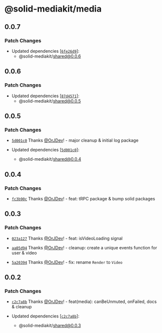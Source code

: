 # @solid-mediakit/media

## 0.0.7

### Patch Changes

- Updated dependencies [[`6fe26d9`](https://github.com/solidjs-community/mediakit/commit/6fe26d9daa1c96436d6fe5e7f8e253344e56d9ad)]:
  - @solid-mediakit/shared@0.0.6

## 0.0.6

### Patch Changes

- Updated dependencies [[`87d4571`](https://github.com/solidjs-community/mediakit/commit/87d4571f5f1d1846f6728efecb4adc4bc6154771)]:
  - @solid-mediakit/shared@0.0.5

## 0.0.5

### Patch Changes

- [`5d001c0`](https://github.com/solidjs-community/mediakit/commit/5d001c05396cd66654d41cce47f0f548f329a0c5) Thanks [@OrJDev](https://github.com/OrJDev)! - major cleanup & initial log package

- Updated dependencies [[`5d001c0`](https://github.com/solidjs-community/mediakit/commit/5d001c05396cd66654d41cce47f0f548f329a0c5)]:
  - @solid-mediakit/shared@0.0.4

## 0.0.4

### Patch Changes

- [`fc3b90c`](https://github.com/solidjs-community/mediakit/commit/fc3b90cd20892b5584a47551f701fe84d3b8f921) Thanks [@OrJDev](https://github.com/OrJDev)! - feat: tRPC package & bump solid packages

## 0.0.3

### Patch Changes

- [`023a127`](https://github.com/solidjs-community/mediakit/commit/023a12700a5d83edb0ba332f63ff056803dc638e) Thanks [@OrJDev](https://github.com/OrJDev)! - feat: isVideoLoading signal

- [`aa05d94`](https://github.com/solidjs-community/mediakit/commit/aa05d94ff842a9cc09ae22591a5aeae82386cccb) Thanks [@OrJDev](https://github.com/OrJDev)! - cleanup: create a unique events function for user & video

- [`5a20394`](https://github.com/solidjs-community/mediakit/commit/5a203949e152ddf4b99cec85bae18c5a4ea69d04) Thanks [@OrJDev](https://github.com/OrJDev)! - fix: rename `Render` to `Video`

## 0.0.2

### Patch Changes

- [`c2c7a8b`](https://github.com/solidjs-community/mediakit/commit/c2c7a8be5b0c0424c65014c73033af9a50beec07) Thanks [@OrJDev](https://github.com/OrJDev)! - feat(media): canBeUnmuted, onFailed, docs & cleanup

- Updated dependencies [[`c2c7a8b`](https://github.com/solidjs-community/mediakit/commit/c2c7a8be5b0c0424c65014c73033af9a50beec07)]:
  - @solid-mediakit/shared@0.0.3

